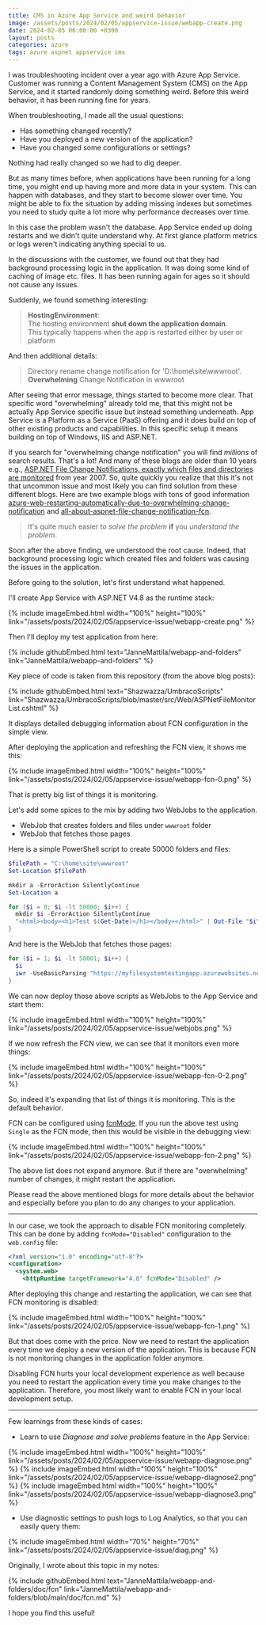 ```yaml
---
title: CMS in Azure App Service and weird behavior
image: /assets/posts/2024/02/05/appservice-issue/webapp-create.png
date: 2024-02-05 06:00:00 +0300
layout: posts
categories: azure
tags: azure aspnet appservice cms
---
```

I was troubleshooting incident over a year ago with Azure App Service.
Customer was running a Content Management System (CMS) on the App Service,
and it started randomly doing something weird.
Before this weird behavior, it has been running fine for years.

When troubleshooting, I made all the usual questions:

- Has something changed recently?
- Have you deployed a new version of the application?
- Have you changed some configurations or settings?

Nothing had really changed so we had to dig deeper.

But as many times before, when applications have been running for a long time,
you might end up having more and more data in your system.
This can happen with databases, and they start to become slower over time.
You might be able to fix the situation by adding missing indexes but
sometimes you need to study quite a lot more why performance decreases over time.

In this case the problem wasn't the database. 
App Service ended up doing restarts and we didn't quite understand why.
At first glance platform metrics or logs weren't indicating anything special to us.

In the discussions with the customer, we found out that they had
background processing logic in the application. It was doing some
kind of caching of image etc. files. It has been running again for ages
so it should not cause any issues.

Suddenly, we found something interesting:

> **HostingEnvironment**:<br/>
> The hosting environment **shut down the application domain**.<br/>
> This typically happens when the app is restarted either by user or platform

And then additional details:

> Directory rename change notification for 'D:\home\site\wwwroot'.<br/>
> **Overwhelming** Change Notification in wwwroot 

After seeing that error message, things started to become more clear.
That specific word "overwhelming" already told me, that this might not be
actually App Service specific issue but instead something underneath.
App Service is a Platform as a Service (PaaS) offering and 
it does build on top of other existing products and capabilities.
In this specific setup it means building on top of Windows, IIS and ASP.NET.

If you search for "overwhelming change notification" you will find
_millions_ of search results. That's a lot! And many of these blogs
are older than 10 years e.g., 
[ASP.NET File Change Notifications, exactly which files and directories are monitored](https://learn.microsoft.com/en-us/archive/blogs/tmarq/asp-net-file-change-notifications-exactly-which-files-and-directories-are-monitored)
from year 2007.
So, quite quickly you realize that this it's not that uncommon issue
and most likely you can find solution from these different blogs.
Here are two example blogs with tons of good information 
[azure-web-restarting-automatically-due-to-overwhelming-change-notification](https://www.rahulpnath.com/blog/azure-web-restarting-automatically-due-to-overwhelming-change-notification/) and
[all-about-aspnet-file-change-notification-fcn](https://shazwazza.com/post/all-about-aspnet-file-change-notification-fcn/).

> It's quite much easier to _solve the problem_ **if** you _understand the problem_.

Soon after the above finding, we understood the root cause.
Indeed, that background processing logic which created files and folders
was causing the issues in the application.

Before going to the solution, let's first understand what happened.

I'll create App Service with ASP.NET V4.8 as the runtime stack:

{% include imageEmbed.html width="100%" height="100%" link="/assets/posts/2024/02/05/appservice-issue/webapp-create.png" %}

Then I'll deploy my test application from here:

{% include githubEmbed.html text="JanneMattila/webapp-and-folders" link="JanneMattila/webapp-and-folders" %}

Key piece of code is taken from this repository (from the above blog posts):

{% include githubEmbed.html text="Shazwazza/UmbracoScripts" link="Shazwazza/UmbracoScripts/blob/master/src/Web/ASPNetFileMonitorList.cshtml" %}

It displays detailed debugging information about FCN configuration in the simple view.

After deploying the application and refreshing the FCN view, it shows me this:

{% include imageEmbed.html width="100%" height="100%" link="/assets/posts/2024/02/05/appservice-issue/webapp-fcn-0.png" %}

That is pretty big list of things it is monitoring.

Let's add some spices to the mix by adding two WebJobs to the application.

- WebJob that creates folders and files under `wwwroot` folder
- WebJob that fetches those pages

Here is a simple PowerShell script to create 50000 folders and files:

```powershell
$filePath = "C:\home\site\wwwroot"
Set-Location $filePath

mkdir a -ErrorAction SilentlyContinue
Set-Location a

for ($i = 0; $i -lt 50000; $i++) {
  mkdir $i -ErrorAction SilentlyContinue
  "<html><body><h1>Test $(Get-Date)</h1></body></html>" | Out-File "$i\index.html"
}
```

And here is the WebJob that fetches those pages:

```powershell
for ($i = 1; $i -lt 50001; $i++) {
  $i
  iwr -UseBasicParsing "https://myfilesystemtestingapp.azurewebsites.net/a/$i" | Out-Null
}
```

We can now deploy those above scripts as WebJobs to the App Service and start them:

{% include imageEmbed.html width="100%" height="100%" link="/assets/posts/2024/02/05/appservice-issue/webjobs.png" %}

If we now refresh the FCN view, we can see that it monitors even more things:

{% include imageEmbed.html width="100%" height="100%" link="/assets/posts/2024/02/05/appservice-issue/webapp-fcn-0-2.png" %}

So, indeed it's expanding that list of things it is monitoring.
This is the default behavior.

FCN can be configured using [fcnMode](https://learn.microsoft.com/en-us/dotnet/api/system.web.configuration.fcnmode?view=netframework-4.8.1).
If you run the above test using `Single` as the FCN mode, then 
this would be visible in the debugging view:

{% include imageEmbed.html width="100%" height="100%" link="/assets/posts/2024/02/05/appservice-issue/webapp-fcn-2.png" %}

The above list does not expand anymore. 
But if there are "overwhelming" number of changes, it might restart the application.

Please read the above mentioned blogs for more details about the behavior and
especially before you plan to do any changes to your application.

---

In our case, we took the approach to disable FCN monitoring completely.
This can be done by adding `fcnMode="Disabled"` configuration to the `web.config` file:

```xml
<?xml version="1.0" encoding="utf-8"?>
<configuration>
  <system.web>
    <httpRuntime targetFramework="4.8" fcnMode="Disabled" />
```

After deploying this change and restarting the application, we can see that FCN monitoring is disabled:

{% include imageEmbed.html width="100%" height="100%" link="/assets/posts/2024/02/05/appservice-issue/webapp-fcn-1.png" %}

But that does come with the price. Now we need to restart the application
every time we deploy a new version of the application. This is because
FCN is not monitoring changes in the application folder anymore.

Disabling FCN hurts your local development experience as well because
you need to restart the application every time you make changes to the application.
Therefore, you most likely want to enable FCN in your local development setup.

---

Few learnings from these kinds of cases:

- Learn to use _Diagnose and solve problems_ feature in the App Service:

{% include imageEmbed.html width="100%" height="100%" link="/assets/posts/2024/02/05/appservice-issue/webapp-diagnose.png" %}
{% include imageEmbed.html width="100%" height="100%" link="/assets/posts/2024/02/05/appservice-issue/webapp-diagnose2.png" %}
{% include imageEmbed.html width="100%" height="100%" link="/assets/posts/2024/02/05/appservice-issue/webapp-diagnose3.png" %}

- Use diagnostic settings to push logs to Log Analytics, so that you can easily query them:

{% include imageEmbed.html width="70%" height="70%" link="/assets/posts/2024/02/05/appservice-issue/diag.png" %}

Originally, I wrote about this topic in my notes:

{% include githubEmbed.html text="JanneMattila/webapp-and-folders/doc/fcn" link="JanneMattila/webapp-and-folders/blob/main/doc/fcn.md" %}

I hope you find this useful!
